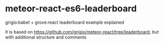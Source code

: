 # meteor-react-es6-leaderboard
grigio:babel + grove:react leaderboard example explained

It is based on https://github.com/grigio/meteor-react/tree/leaderboard, 
but with additional structure and comments
